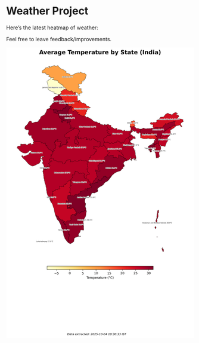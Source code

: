 # Weather Project

Here’s the latest heatmap of weather:

Feel free to leave feedback/improvements.

![India Heatmap](docs/assets/india_heatmap.png?v=E0A9F3)
